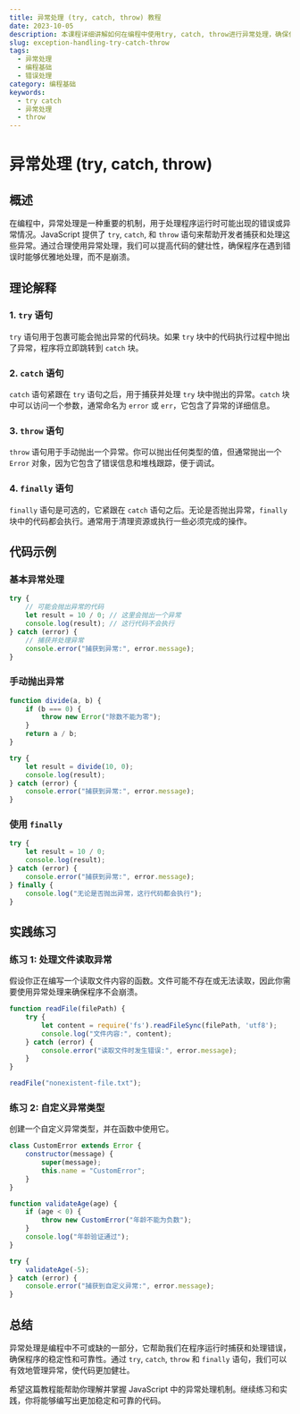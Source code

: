 ```yaml
---
title: 异常处理 (try, catch, throw) 教程
date: 2023-10-05
description: 本课程详细讲解如何在编程中使用try, catch, throw进行异常处理，确保代码的健壮性和可维护性。
slug: exception-handling-try-catch-throw
tags:
  - 异常处理
  - 编程基础
  - 错误处理
category: 编程基础
keywords:
  - try catch
  - 异常处理
  - throw
---
```


# 异常处理 (try, catch, throw)

## 概述

在编程中，异常处理是一种重要的机制，用于处理程序运行时可能出现的错误或异常情况。JavaScript 提供了 `try`, `catch`, 和 `throw` 语句来帮助开发者捕获和处理这些异常。通过合理使用异常处理，我们可以提高代码的健壮性，确保程序在遇到错误时能够优雅地处理，而不是崩溃。

## 理论解释

### 1. `try` 语句

`try` 语句用于包裹可能会抛出异常的代码块。如果 `try` 块中的代码执行过程中抛出了异常，程序将立即跳转到 `catch` 块。

### 2. `catch` 语句

`catch` 语句紧跟在 `try` 语句之后，用于捕获并处理 `try` 块中抛出的异常。`catch` 块中可以访问一个参数，通常命名为 `error` 或 `err`，它包含了异常的详细信息。

### 3. `throw` 语句

`throw` 语句用于手动抛出一个异常。你可以抛出任何类型的值，但通常抛出一个 `Error` 对象，因为它包含了错误信息和堆栈跟踪，便于调试。

### 4. `finally` 语句

`finally` 语句是可选的，它紧跟在 `catch` 语句之后。无论是否抛出异常，`finally` 块中的代码都会执行。通常用于清理资源或执行一些必须完成的操作。

## 代码示例

### 基本异常处理

```javascript
try {
    // 可能会抛出异常的代码
    let result = 10 / 0; // 这里会抛出一个异常
    console.log(result); // 这行代码不会执行
} catch (error) {
    // 捕获并处理异常
    console.error("捕获到异常:", error.message);
}
```

### 手动抛出异常

```javascript
function divide(a, b) {
    if (b === 0) {
        throw new Error("除数不能为零");
    }
    return a / b;
}

try {
    let result = divide(10, 0);
    console.log(result);
} catch (error) {
    console.error("捕获到异常:", error.message);
}
```

### 使用 `finally`

```javascript
try {
    let result = 10 / 0;
    console.log(result);
} catch (error) {
    console.error("捕获到异常:", error.message);
} finally {
    console.log("无论是否抛出异常，这行代码都会执行");
}
```

## 实践练习

### 练习 1: 处理文件读取异常

假设你正在编写一个读取文件内容的函数。文件可能不存在或无法读取，因此你需要使用异常处理来确保程序不会崩溃。

```javascript
function readFile(filePath) {
    try {
        let content = require('fs').readFileSync(filePath, 'utf8');
        console.log("文件内容:", content);
    } catch (error) {
        console.error("读取文件时发生错误:", error.message);
    }
}

readFile("nonexistent-file.txt");
```

### 练习 2: 自定义异常类型

创建一个自定义异常类型，并在函数中使用它。

```javascript
class CustomError extends Error {
    constructor(message) {
        super(message);
        this.name = "CustomError";
    }
}

function validateAge(age) {
    if (age < 0) {
        throw new CustomError("年龄不能为负数");
    }
    console.log("年龄验证通过");
}

try {
    validateAge(-5);
} catch (error) {
    console.error("捕获到自定义异常:", error.message);
}
```

## 总结

异常处理是编程中不可或缺的一部分，它帮助我们在程序运行时捕获和处理错误，确保程序的稳定性和可靠性。通过 `try`, `catch`, `throw` 和 `finally` 语句，我们可以有效地管理异常，使代码更加健壮。

希望这篇教程能帮助你理解并掌握 JavaScript 中的异常处理机制。继续练习和实践，你将能够编写出更加稳定和可靠的代码。